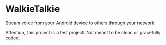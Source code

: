 # WalkieTalkie

Stream voice from your Android device to others through your network.

Attention, this project is a test project. Not meant to be clean or gracefully coded.